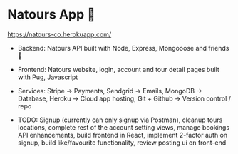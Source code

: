 # Natours App 🐼

https://natours-co.herokuapp.com/

- Backend: Natours API built with Node, Express, Mongooose and friends 🐣

- Frontend: Natours website, login, account and tour detail pages built with Pug, Javascript

- Services: Stripe -> Payments, Sendgrid -> Emails, MongoDB -> Database, Heroku -> Cloud app hosting, Git + Github -> Version control / repo

- TODO: Signup (currently can only signup via Postman), cleanup tours locations, complete rest of the account setting views, manage bookings API enhancements, build frontend in React, implement 2-factor auth on signup, build like/favourite functionality, review posting ui on front-end
